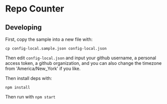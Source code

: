 # Repo Counter

## Developing

First, copy the sample into a new file with:

```
cp config-local.sample.json config-local.json
```

Then edit `config-local.json` and input your github username, a personal access token, a github organization, and you can also change the timezone from 'America/New_York' if you like.

Then install deps with:

```
npm install
```

Then run with `npm start`


